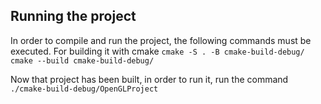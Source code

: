 ## Running the project

In order to compile and run the project, the following commands must be executed.
For building it with cmake
``
cmake -S . -B cmake-build-debug/
cmake --build cmake-build-debug/
``

Now that project has been built, in order to run it, run the command
``
./cmake-build-debug/OpenGLProject
``

